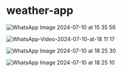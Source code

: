# weather-app

![WhatsApp Image 2024-07-10 at 15 35 56](https://github.com/nsenasabirli/weather-app/assets/72200463/9ce3fccd-c6c8-4020-88b3-c2af5e8b0f39)


![WhatsApp-Video-2024-07-10-at-18 11 17](https://github.com/nsenasabirli/weather-app/assets/72200463/8e1aa541-fd49-4b41-8bef-0e267cd5bb59)



![WhatsApp Image 2024-07-10 at 18 25 30](https://github.com/nsenasabirli/weather-app/assets/72200463/d2ac389a-219d-4716-8669-b875e698ebbf)


![WhatsApp Image 2024-07-10 at 18 25 10](https://github.com/nsenasabirli/weather-app/assets/72200463/9c3d7d4e-2623-41f8-a05b-88233e134f10)




